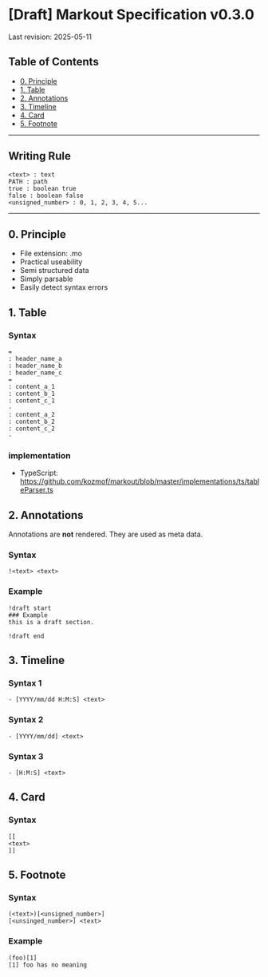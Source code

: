 # [Draft] Markout Specification v0.3.0
Last revision: 2025-05-11

## Table of Contents
- [0. Principle](#0-Principle)
- [1. Table](#1-Table)
- [2. Annotations](#2-Annotations)
- [3. Timeline](#3-Timeline)
- [4. Card](#4-Card)
- [5. Footnote](#5-Footnote)
---

## Writing Rule
```
<text> : text
PATH : path
true : boolean true
false : boolean false
<unsigned_number> : 0, 1, 2, 3, 4, 5...
```
---

## 0. Principle
- File extension: .mo
- Practical useability
- Semi structured data
- Simply parsable
- Easily detect syntax errors


## 1. Table
### Syntax
```
=
: header_name_a
: header_name_b
: header_name_c
=
: content_a_1
: content_b_1
: content_c_1
-
: content_a_2
: content_b_2
: content_c_2
-
```

### implementation
- TypeScript: https://github.com/kozmof/markout/blob/master/implementations/ts/tableParser.ts


## 2. Annotations
Annotations are **not** rendered. They are used as meta data.

### Syntax
```
!<text> <text>
```
### Example
```
!draft start
### Example
this is a draft section.

!draft end
```

## 3. Timeline
### Syntax 1
```
- [YYYY/mm/dd H:M:S] <text>
```

### Syntax 2
```
- [YYYY/mm/dd] <text>
```

### Syntax 3
```
- [H:M:S] <text>
```

## 4. Card
### Syntax
```
[[
<text>
]]
```
## 5. Footnote 
### Syntax
```
(<text>)[<unsigned_number>]
[<unsinged_number>] <text>
```
### Example
```
(foo)[1]
[1] foo has no meaning
```
